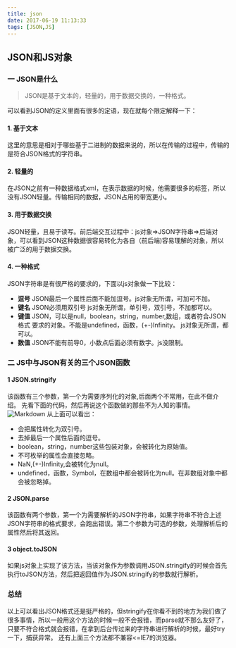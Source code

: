 ```yaml
---
title: json
date: 2017-06-19 11:13:33
tags: [JSON,JS]
---
```

## JSON和JS对象
### 一 JSON是什么
 >JSON是基于文本的，轻量的，用于数据交换的，一种格式。
 
 可以看到JSON的定义里面有很多的定语，现在就每个限定解释一下：

#### 1. 基于文本
这里的意思是相对于哪些基于二进制的数据来说的，所以在传输的过程中，传输的是符合JSON格式的字符串。
 
#### 2. 轻量的
在JSON之前有一种数据格式xml，在表示数据的时候，他需要很多的标签，所以没有JSON轻量。传输相同的数据，JSON占用的带宽更小。
<!-- more -->
#### 3. 用于数据交换
JSON轻量，且易于读写。前后端交互过程中：js对象=>JSON字符串=>后端对象，可以看到JSON这种数据很容易转化为各自（前后端)容易理解的对象，所以被广泛的用于数据交换。
#### 4. 一种格式
JSON字符串是有很严格的要求的，下面以js对象做一下比较：

* **逗号**  JSON最后一个属性后面不能加逗号。js对象无所谓，可加可不加。
* **键名**  JSON必须用双引号 js对象无所谓，单引号，双引号，不加都可以。
* **键值**  JSON，可以是null，boolean，string，number,数组，或者符合JSON格式			 要求的对象。不能是undefined，函数，(+-)Infinity。
			 js对象无所谓，都可以。
* **数值** JSON不能有前导0，小数点后面必须有数字。js没限制。

### 二 JS中与JSON有关的三个JSON函数

#### 1 JSON.stringify
该函数有三个参数，第一个为需要序列化的对象,后面两个不常用，在此不做介绍。
先看下面的代码，然后再说这个函数做的那些不为人知的事情。
![Markdown](http://orrzkg1ur.bkt.clouddn.com/%E5%B1%8F%E5%B9%95%E5%BF%AB%E7%85%A7%202017-06-17%20%E4%B8%8B%E5%8D%885.24.01.png)
从上面可以看出：

* 会把属性转化为双引号。
* 去掉最后一个属性后面的逗号。
* boolean，string，number这些包装对象，会被转化为原始值。
* 不可枚举的属性会直接忽略。
* NaN,(+-)Infinity,会被转化为null。
* undefined，函数，Symbol，在数组中都会被转化为null。在非数组对象中都会被忽略掉。

#### 2 JSON.parse
该函数有两个参数，第一个为需要解析的JSON字符串，如果字符串不符合上述JSON字符串的格式要求，会跑出错误。第二个参数为可选的参数，处理解析后的属性然后将其返回。

#### 3 object.toJSON
如果js对象上实现了该方法，当该对象作为参数调用JSON.stringify的时候会首先执行toJSON方法，然后把返回值作为JSON.stringify的参数就行解析。

### 总结
以上可以看出JSON格式还是挺严格的，但stringify在你看不到的地方为我们做了很多事情，所以一般用这个方法的时候一般不会报错，而parse就不那么友好了，只要不符合格式就会报错，在拿到后台传过来的字符串进行解析的时候，最好try一下，捕获异常。
还有上面三个方法都不兼容<=IE7的浏览器。